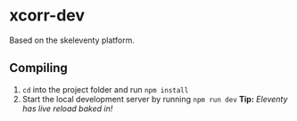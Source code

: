 # xcorr-dev

Based on the skeleventy platform. 

## Compiling

1. `cd` into the project folder and run `npm install`
2. Start the local development server by running `npm run dev` **Tip:** _Eleventy has live reload baked in!_